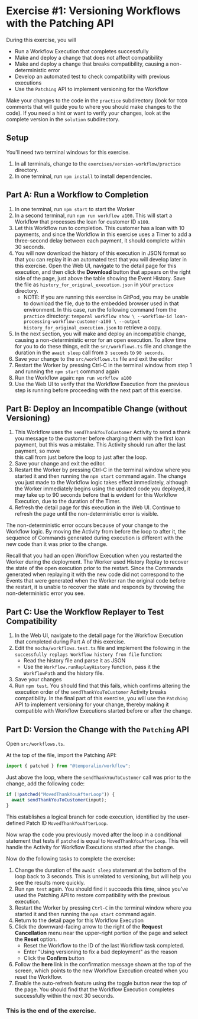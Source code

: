 # Exercise #1: Versioning Workflows with the Patching API

During this exercise, you will

- Run a Workflow Execution that completes successfully
- Make and deploy a change that does not affect compatibility
- Make and deploy a change that breaks compatibility, causing a non-deterministic error
- Develop an automated test to check compatibility with previous executions
- Use the `Patching` API to implement versioning for the Workflow

Make your changes to the code in the `practice` subdirectory (look for
`TODO` comments that will guide you to where you should make changes to
the code). If you need a hint or want to verify your changes, look at
the complete version in the `solution` subdirectory.

## Setup

You'll need two terminal windows for this exercise.

1. In all terminals, change to the `exercises/version-workflow/practice` directory.
2. In one terminal, run `npm install` to install dependencies.

## Part A: Run a Workflow to Completion

1. In one terminal, run `npm start` to start the Worker
2. In a second terminal, run `npm run workflow a100`. This will
   start a Workflow that processes the loan for customer ID `a100`.
3. Let this Workflow run to completion. This customer has a loan
   with 10 payments, and since the Workflow in this exercise uses
   a Timer to add a three-second delay between each payment, it
   should complete within 30 seconds.
4. You will now download the history of this execution in JSON
   format so that you can replay it in an automated test that
   you will develop later in this exercise. Open the Web UI,
   navigate to the detail page for this execution, and then click
   the **Download** button that appears on the right side of the
   page, just above the table showing the Event History.
   Save the file as `history_for_original_execution.json` in your
   `practice` directory.
   - NOTE: If you are running this exercise in GitPod, you may
     be unable to download the file, due to the embedded browser
     used in that environment. In this case, run the following
     command from the `practice` directory:
     `temporal workflow show \
--workflow-id loan-processing-workflow-customer-a100 \
--output history_for_original_execution.json`
     to retrieve a copy.
5. In the next section, you will make and deploy an incompatible
   change, causing a non-deterministic error for an open execution.
   To allow time for you to do these things, edit the `src/workflows.ts`
   file and change the duration in the `await sleep` call from
   `3 seconds` to `90 seconds`.
6. Save your change to the `src/workflows.ts` file and exit the editor
7. Restart the Worker by pressing Ctrl-C in the terminal window
   from step 1 and running the `npm start` command again
8. Run the Workflow again: `npm run workflow a100`
9. Use the Web UI to verify that the Workflow Execution from the
   previous step is running before proceeding with the next part
   of this exercise.

## Part B: Deploy an Incompatible Change (without Versioning)

1. This Workflow uses the `sendThankYouToCustomer` Activity to
   send a thank you message to the customer before charging
   them with the first loan payment, but this was a mistake.
   This Activity should run after the last payment, so move  
   this call from just before the loop to just after the loop.
2. Save your change and exit the editor.
3. Restart the Worker by pressing Ctrl-C in the terminal
   window where you started it and then running the
   `npm start` command again. The change you just
   made to the Workflow logic takes effect immediately, although
   the Worker immediately begins using the updated code you
   deployed, it may take up to 90 seconds before that is
   evident for this Workflow Execution, due to the duration of
   the Timer.
4. Refresh the detail page for this execution in the Web UI.
   Continue to refresh the page until the non-deterministic
   error is visible.

The non-deterministic error occurs because of your change to the
Workflow logic. By moving the Activity from before the loop to after
it, the sequence of Commands generated during execution is different
with the new code than it was prior to the change.

Recall that you had an open Workflow Execution when you restarted the
Worker during the deployment. The Worker used History Replay to
recover the state of the open execution prior to the restart. Since
the Commands generated when replaying it with the new code did not
correspond to the Events that were generated when the Worker ran the
original code before the restart, it is unable to recover the state
and responds by throwing the non-deterministic error you see.

## Part C: Use the Workflow Replayer to Test Compatibility

1. In the Web UI, navigate to the detail page for the Workflow
   Execution that completed during Part A of this exercise.
2. Edit the `mocha/workflows.test.ts` file and implement the following
   in the `successfully replays Workflow history from file` function:
   - Read the history file and parse it as JSON
   - Use the `Workflow.runReplayHistory` function, pass it the `WorkflowPath` and the history file.
3. Save your changes
4. Run `npm test`. You should find that this fails, which confirms
   altering the execution order of the `sendThankYouToCustomer`
   Activity breaks compatibility. In the final part of this
   exercise, you will use the `Patching` API to implement
   versioning for your change, thereby making it compatible
   with Workflow Executions started before or after the change.

## Part D: Version the Change with the `Patching` API

Open `src/workflows.ts`.

At the top of the file, import the Patching API:

```ts
import { patched } from "@temporalio/workflow";
```

Just above the loop, where the `sendThankYouToCustomer` call was prior to
the change, add the following code:

```ts
if (!patched("MovedThankYouAfterLoop")) {
  await sendThankYouToCustomer(input);
}
```

This establishes a logical branch for code execution, identified
by the user-defined Patch ID `MovedThankYouAfterLoop`.

Now wrap the code you previously moved after the loop in a
conditional statement that tests if `patched` is equal to
`MovedThankYouAfterLoop`. This will handle the Activity for Workflow
Executions started after the change.

Now do the following tasks to complete the exercise:

1. Change the duration of the `await sleep` statement at the
   bottom of the loop back to 3 seconds. This is unrelated to
   versioning, but will help you see the results more quickly.
2. Run `npm test` again. You should find it succeeds this time,
   since you've used the Patching API to restore compatibility with
   the previous execution.
3. Restart the Worker by pressing `Ctrl-C` in the terminal
   window where you started it and then running the `npm start` command again.
4. Return to the detail page for this Workflow Execution
5. Click the downward-facing arrow to the right of the
   **Request Cancellation** menu near the upper-right portion of
   the page and select the **Reset** option.
   - Reset the Workflow to the ID of the last Workflow task completed.
   - Enter "Using versioning to fix a bad deployment" as the reason
   - Click the **Confirm** button
6. Follow the **here** link in the confirmation message shown
   at the top of the screen, which points to the new Workflow
   Execution created when you reset the Workflow.
7. Enable the auto-refresh feature using the toggle button near
   the top of the page. You should find that the Workflow Execution
   completes successfully within the next 30 seconds.

### This is the end of the exercise.
